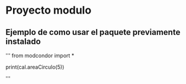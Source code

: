 # Proyecto modulo

## Ejemplo de como usar el paquete previamente instalado 

''' 
from modcondor import *

print(cal.areaCirculo(5))

'''